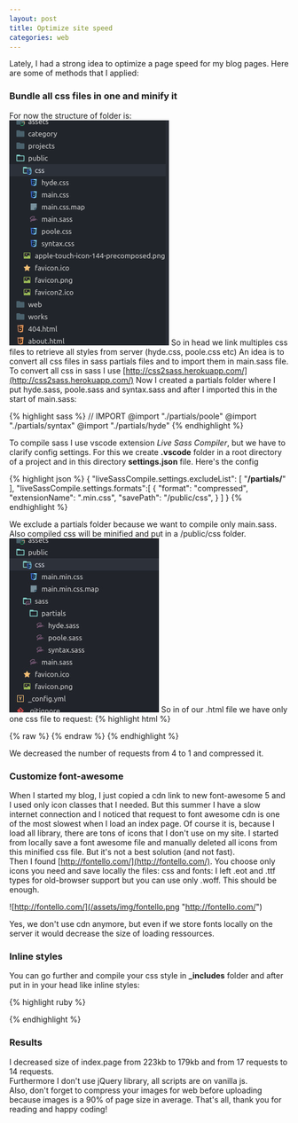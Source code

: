 ```yaml
---
layout: post
title: Optimize site speed
categories: web
---
```

Lately, I had a strong idea to optimize a page speed for my blog pages. Here are some of methods that I applied:
### Bundle all css files in one and minify it
For now the structure of folder is: 
![css structure](/assets/img/css_structure.png "Css structure")
So in head we link multiples css files to retrieve all styles from server (hyde.css, poole.css etc)
An idea is to convert all css files in sass partials files and to import them in main.sass file.
To convert all css in sass I use [http://css2sass.herokuapp.com/](http://css2sass.herokuapp.com/)
Now I created a partials folder where I put hyde.sass, poole.sass and syntax.sass and after I imported this in the start of main.sass:

{% highlight sass %}
// IMPORT
@import "./partials/poole"
@import "./partials/syntax"
@import "./partials/hyde"
{% endhighlight %}

To compile sass I use vscode extension *Live Sass Compiler*, but we have to clarify config settings. For this we create **.vscode** folder in a root directory of a project and in this directory **settings.json** file. 
Here's the config

{% highlight json %}
{
  "liveSassCompile.settings.excludeList": [
    "**/partials/**"
  ],
  "liveSassCompile.settings.formats":[
    {
        "format": "compressed",
        "extensionName": ".min.css",
        "savePath": "/public/css",
    }
	]
}
{% endhighlight %}

We exclude a partials folder because we want to compile only main.sass. Also compiled css will be minified and put in a /public/css folder. <br>
![new css structure](/assets/img/new_css_structure.jpg "New Css structure")
So in <head> of our .html file we have only one css file to request: 
{% highlight html %}
  <!-- CSS -->
  {% raw %}<link rel="stylesheet" href="{{ site.baseurl }}public/css/main.min.css"> {% endraw %}
{% endhighlight %}

We decreased the number of requests from 4 to 1 and compressed it.

### Customize font-awesome
When I started my blog, I just copied a cdn link to new font-awesome 5 and I used only icon classes that I needed. But this summer I have a slow internet connection and I noticed that request to font awesome cdn is one of the most slowest when I load an index page. Of course it is, because I load all library, there are tons of icons that I don't use on my site. 
I started from locally save a font awesome file and manually deleted all icons from this minified css file. But it's not a best solution (and not fast). <br>
Then I found [http://fontello.com/](http://fontello.com/). You choose only icons you need and save locally the files: css and fonts: I left .eot and .ttf types for old-browser support but you can use only .woff. This should be enough.

![http://fontello.com/](/assets/img/fontello.png "http://fontello.com/")

Yes, we don't use cdn anymore, but even if we store fonts locally on the server it would decrease the size of loading ressources.

### Inline styles

You can go further and compile your css style in **_includes** folder and after put in in your head like inline styles:

{% highlight ruby %}
  <style>
  {%raw%} {% include main.min.css %} {%endraw%}
  </style>
{% endhighlight %}

### Results
I decreased size of index.page from 223kb to 179kb and from 17 requests to 14 requests. <br>
Furthermore I don't use jQuery library, all scripts are on vanilla js. <br>
Also, don't forget to compress your images for web before uploading because images is a 90% of page size in average. That's all, thank you for reading and happy coding!
